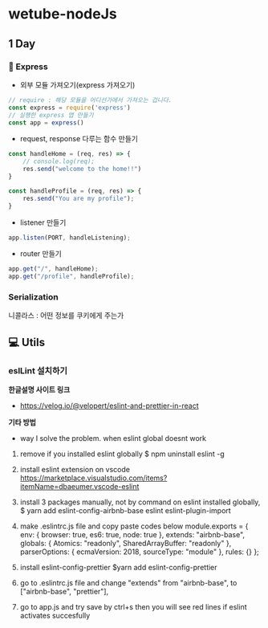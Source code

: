 # wetube-nodeJs

## 1 Day

### 📒 Express

* 외부 모듈 가져오기(express 가져오기)

```javascript
// require : 해당 모듈을 어디선가에서 가져오는 겁니다.
const express = require('express')
// 실행한 express 앱 만들기
const app = express()
```

* request, response 다루는 함수 만들기

```javascript
const handleHome = (req, res) => {
    // console.log(req);
    res.send("welcome to the home!!")
}

const handleProfile = (req, res) => {
    res.send("You are my profile");
}
```

* listener 만들기

```javascript
app.listen(PORT, handleListening);
```

* router 만들기

```javascript
app.get("/", handleHome);
app.get("/profile", handleProfile);
```



### Serialization

니콜라스 : 어떤 정보를 쿠키에게 주는가



## 💻 Utils

### eslLint 설치하기

**한글설명 사이트 링크**

*  <https://velog.io/@velopert/eslint-and-prettier-in-react>

**기타 방법**

* way I solve the problem. when eslint global doesnt work

1. remove if you installed eslint globally  $ npm uninstall eslint -g

2. install  eslint extension on vscode
  https://marketplace.visualstudio.com/items?itemName=dbaeumer.vscode-eslint

3. install 3 packages manually, not by command on eslint installed globally, 
  $ yarn add eslint-config-airbnb-base eslint eslint-plugin-import

4. make .eslintrc.js file and copy paste codes below
  module.exports = {
  env: {
    browser: true,
    es6: true,
    node: true
  },
  extends: "airbnb-base",
  globals: {
    Atomics: "readonly",
    SharedArrayBuffer: "readonly"
  },
  parserOptions: {
    ecmaVersion: 2018,
    sourceType: "module"
  },
  rules: {}
  };

5. install eslint-config-prettier $yarn add eslint-config-prettier

6. go to .eslintrc.js file and change "extends" from   "airbnb-base", to ["airbnb-base", "prettier"],

7. go to app.js and try save by ctrl+s  then you will see red lines if eslint activates succesfully


